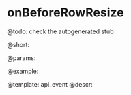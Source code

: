 onBeforeRowResize
=============

@todo:
	check the autogenerated stub

@short:
	

@params:

@example:


@template:	api_event
@descr:

